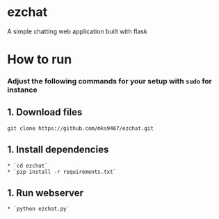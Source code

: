 # ezchat
A simple chatting web application built with flask

# How to run

### Adjust the following commands for your setup with `sudo` for instance

## 1. Download files
`git clone https://github.com/mks9467/ezchat.git`

## 1. Install dependencies
    * `cd ezchat`
    * `pip install -r requirements.txt`
    
## 1. Run webserver
    * `python ezchat.py`
